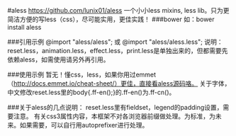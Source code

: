 #aless
    https://github.com/lunix01/aless
    一个小小less mixins, less lib。只为更简洁方便的写less（css），尽可能实用，更佳实践！
###bower
    如：bower install aless

###引用示例
    @import "aless/aless";
    或 @import "aless/aless.less";
    说明：reset.less，animation.less，effect.less，print.less是单独出来的，但都需要先依赖aless，如需使用请另外再引用。

###使用示例
    暂无！懂css，less，如果你用过emmet（http://docs.emmet.io/cheat-sheet/）更佳，直接看aless源码咯。
    关于字体，中文修改reset.less里的body{.ff-en();}的.ff-en()为.ff-cn()。

###关于aless的几点说明：
    reset.less里有fieldset，legend的padding设置，需要注意。
    有关css3属性内容，本框架不对各浏览器前缀做处理。为标准，为未来。如果需要，可以自行用autoprefixer进行处理。
